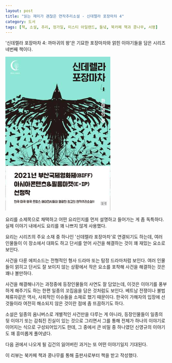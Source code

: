 ```yaml
---
layout: post
title: "읽는 재미가 괜찮은 연작추리소설 - 신데렐라 포장마차 4"
category: 도서
tags: [책, 소설, 추리, 정가일, 미스티 아일랜드, 들녘, 북카페 책과 콩나무, 서평]
---
```


'신데렐라 포장마차 4: 까마귀의 왕'은
기묘한 포장마차와 얽힌 이야기들을 담은 시리즈 네번째 책이다.

![표지](/images/book/cinderella-cart-bar-4-book-h480.jpg)

요리를 소제목으로 채택하고 어떤 요리인지를 먼저 설명하고 들어가는 게 좀 독특하다.
실제 이야기 내에서도 요리를 꽤 나쁘지 않게 사용했다.

요리는 시리즈의 주요 소재 중 하나인 '신데렐라 포장마차'로 연결되기도 하는데,
여러 인물들이 이 장소에서 대화도 하고 단서를 얻어 사건을 해결하는 것이 꽤 재밌는 요소로 보인다.

사건을 다룬 에피소드는 전형적인 형사 드라마 또는 탐정 드라마처럼 보인다.
여러 인물들이 얽히고 단서도 잘 보이지 않는 상황에서
작은 요소를 포착해 사건을 해결하는 것은 꽤나 볼만하다.

사건을 해결해나가는 과정중에 등장인물들의 사연도 잘 담았는데,
이것은 이야기를 풍부하게 해주기도 하는 한편
일종의 꼬집음을 담은 것처럼도 보인다.
베트남 전쟁이나 불법체류자같은 역사, 사회적인 이슈들을 소재로 했기 때문이다.
한국이 가해자의 입장에 선 것들이라 여전히 해소되지 않은 것이란 점에 좀 뜨끔하기도 하다.

소설은 일종의 옴니버스로 개별적인 사건만을 다루는 게 아니라,
등장인물들이 일종의 뒷 이야기 또는 감춰진 진실이 있는 것으로 그리면서
그를 통해 전체가 하나의 이야기로 이어지는 식으로 구성되어있기도 한데,
그 중에서 큰 비밀 중 하나였던 신영규의 이야기도 꽤 흥미롭게 풀어냈다.

다음 권에서 나오게 될
김건의 잃어버린 과거는 또 어떤 이야기일지 기대된다.



<div class="im im-info">
이 리뷰는 북카페 책과 콩나무를 통해 출판사로부터 책을 받고 작성했다.
</div>
